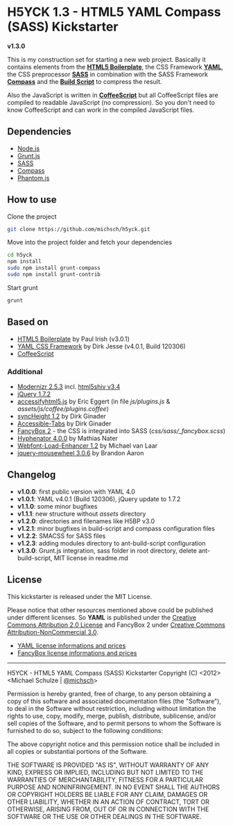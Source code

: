 # H5YCK 1.3 - HTML5 YAML Compass (SASS) Kickstarter

**v1.3.0**

This is my construction set for starting a new web project. Basically it contains elements from the **[HTML5 Boilerplate](http://html5boilerplate.com/)**, the CSS Framework **[YAML](http://www.yaml.de)**, the CSS preprocessor **[SASS](http://sass-lang.com/)** in combination with the SASS Framework **[Compass](http://compass-style.org/)** and the **[Build Script](https://github.com/h5bp/ant-build-script)** to compress the result.

Also the JavaScript is written in **[CoffeeScript](http://coffeescript.org/)** but all CoffeeScript files are compiled to readable JavaScript (no compression). So you don't need to know CoffeeScript and can work in the compiled JavaScript files.

## Dependencies

* [Node.js](http://nodejs.org/)
* [Grunt.js](https://github.com/cowboy/grunt)
* [SASS](http://sass-lang.com/)
* [Compass](http://compass-style.org/)
* [Phantom.js](http://phantomjs.org/)

## How to use

Clone the project

```bash
git clone https://github.com/michsch/h5yck.git
```

Move into the project folder and fetch your dependencies

```bash
cd h5yck
npm install
sudo npm install grunt-compass
sudo npm install grunt-contrib
```

Start grunt

```bash
grunt
```

## Based on

* [HTML5 Boilerplate](http://html5boilerplate.com/) by Paul Irish (v3.0.1)
* [YAML CSS Framework](http://www.yaml.de) by Dirk Jesse (v4.0.1, Build 120306)
* [CoffeeScript](http://coffeescript.org/)

### Additional

* [Modernizr 2.5.3](http://www.modernizr.com/) incl. [html5shiv v3.4](http://code.google.com/p/html5shiv/)
* [jQuery 1.7.2](http://jquery.com/)
* [accessifyhtml5.js](https://github.com/yatil/accessifyhtml5.js) by Eric Eggert (in file *js/plugins.js* & *assets/js/coffee/plugins.coffee*)
* [syncHeight 1.2](https://github.com/ginader/syncHeight) by Dirk Ginader
* [Accessible-Tabs](https://github.com/ginader/Accessible-Tabs) by Dirk Ginader
* [FancyBox 2](http://fancyapps.com/fancybox/) - the CSS is integrated into SASS (*css/sass/_fancybox.scss*)
* [Hyphenator 4.0.0](http://code.google.com/p/hyphenator/) by Mathias Nater
* [Webfont-Load-Enhancer 1.2](https://github.com/MichaelvanLaar/Webfont-Load-Enhancer) by Michael van Laar
* [jquery-mousewheel 3.0.6](https://github.com/brandonaaron/jquery-mousewheel) by Brandon Aaron

## Changelog

* **v1.0.0**: first public version with YAML 4.0
* **v1.0.1**: YAML v4.0.1 (Build 120306), jQuery update to 1.7.2
* **v1.1.0**: some minor bugfixes
* **v1.1.1**: new structure without *assets* directory
* **v1.2.0**: directories and filenames like H5BP v3.0
* **v1.2.1**: minor bugfixes in build-script and compass configuration files
* **v1.2.2**: SMACSS for SASS files
* **v1.2.3**: adding modules directory to ant-build-script configuration
* **v1.3.0**: Grunt.js integration, sass folder in root directory, delete ant-build-script, MIT license in readme.md

## License

This kickstarter is released under the MIT License.

Please notice that other resources mentioned above could be published under different licenses.
So **YAML** is published under the [Creative Commons Attribution 2.0 License](http://creativecommons.org/licenses/by/2.0/) and FancyBox 2 under [Creative Commons Attribution-NonCommercial 3.0](http://creativecommons.org/licenses/by-nc/3.0/).

* [YAML license informations and prices](http://www.yaml.de/license.html)
* [FancyBox license informations and prices](http://fancyapps.com/fancybox/#license)

---

H5YCK - HTML5 YAML Compass (SASS) Kickstarter
Copyright (C) <2012>  <Michael Schulze | [@michsch](https://twitter.com/michsch)>

  Permission is hereby granted, free of charge, to any person obtaining a copy of this software and associated documentation files (the "Software"), to deal in the Software without restriction, including without limitation the rights to use, copy, modify, merge, publish, distribute, sublicense, and/or sell copies of the Software, and to permit persons to whom the Software is furnished to do so, subject to the following conditions:

  The above copyright notice and this permission notice shall be included in all copies or substantial portions of the Software.

  THE SOFTWARE IS PROVIDED "AS IS", WITHOUT WARRANTY OF ANY KIND, EXPRESS OR IMPLIED, INCLUDING BUT NOT LIMITED TO THE WARRANTIES OF MERCHANTABILITY, FITNESS FOR A PARTICULAR PURPOSE AND NONINFRINGEMENT. IN NO EVENT SHALL THE AUTHORS OR COPYRIGHT HOLDERS BE LIABLE FOR ANY CLAIM, DAMAGES OR OTHER LIABILITY, WHETHER IN AN ACTION OF CONTRACT, TORT OR OTHERWISE, ARISING FROM, OUT OF OR IN CONNECTION WITH THE SOFTWARE OR THE USE OR OTHER DEALINGS IN THE SOFTWARE.